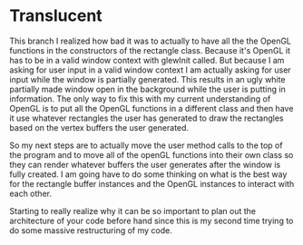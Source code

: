 # Translucent

This branch I realized how bad it was to actually to have all the the OpenGL functions in the constructors of the rectangle class. Because it's OpenGL it has to be in a valid window context with glewInit called. But because I am asking for user input in a valid window context I am actually asking for user input while the window is partially generated. This results in an ugly white partially made window open in the background while the user is putting in information. The only way to fix this with my current understanding of OpenGL is to put all the OpenGL functions in a different class and then have it use whatever rectangles the user has generated to draw the rectangles based on the vertex buffers the user generated.

So my next steps are to actually move the user method calls to the top of the program and to move all of the openGL functions into their own class so they can render whatever buffers the user generates after the window is fully created. I am going have to do some thinking on what is the best way for the rectangle buffer instances and the OpenGL instances to interact with each other.

Starting to really realize why it can be so important to plan out the architecture of your code before hand since this is my second time trying to do some massive restructuring of my code.
